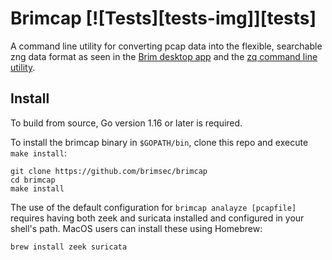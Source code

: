 # Brimcap [![Tests][tests-img]][tests]

A command line utility for converting pcap data into the flexible, searchable
zng data format as seen in the [Brim desktop
app](https://github.com/brimsec/brim) and the [zq command line
utility](https://github.com/brimsec/zq).

## Install

To build from source, Go version 1.16 or later is required.

To install the brimcap binary in `$GOPATH/bin`, clone this repo and execute
`make install`:

```
git clone https://github.com/brimsec/brimcap
cd brimcap
make install
```

The use of the default configuration for `brimcap analayze [pcapfile]` requires
having both zeek and suricata installed and configured in your shell's path.
MacOS users can install these using Homebrew:

```
brew install zeek suricata
```

[ci-img]: https://github.com/brimsec/brimcap/actions/workflows/ci.yaml/badge.svg
[ci]: https://github.com/brimsec/zq/actions/workflows/ci.yaml
